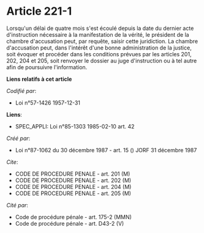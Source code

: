 # Article 221-1

Lorsqu'un délai de quatre mois s'est écoulé depuis la date du dernier acte d'instruction nécessaire à la manifestation de la
vérité, le président de la chambre d'accusation peut, par requête, saisir cette juridiction. La chambre d'accusation peut,
dans l'intérêt d'une bonne administration de la justice, soit évoquer et procéder dans les conditions prévues par les
articles 201, 202, 204 et 205, soit renvoyer le dossier au juge d'instruction ou à tel autre afin de poursuivre
l'information.

**Liens relatifs à cet article**

_Codifié par_:

  - Loi n°57-1426 1957-12-31

**Liens**:

  - SPEC_APPLI: Loi n°85-1303 1985-02-10 art. 42

_Créé par_:

  - Loi n°87-1062 du 30 décembre 1987 - art. 15 () JORF 31 décembre 1987

_Cite_:

  - CODE DE PROCEDURE PENALE - art. 201 (M)
  - CODE DE PROCEDURE PENALE - art. 202 (M)
  - CODE DE PROCEDURE PENALE - art. 204 (M)
  - CODE DE PROCEDURE PENALE - art. 205 (M)

_Cité par_:

  - Code de procédure pénale - art. 175-2 (MMN)
  - Code de procédure pénale - art. D43-2 (V)
